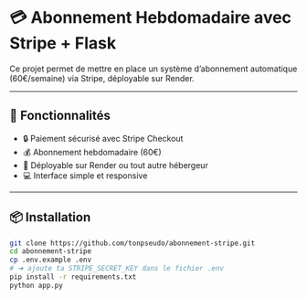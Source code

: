 # 💳 Abonnement Hebdomadaire avec Stripe + Flask

Ce projet permet de mettre en place un système d’abonnement automatique (60€/semaine) via Stripe, déployable sur Render.

---

## 🔧 Fonctionnalités

- 🔒 Paiement sécurisé avec Stripe Checkout
- 💰 Abonnement hebdomadaire (60€)
- 🚀 Déployable sur Render ou tout autre hébergeur
- 💻 Interface simple et responsive

---

## 📦 Installation

```bash
git clone https://github.com/tonpseudo/abonnement-stripe.git
cd abonnement-stripe
cp .env.example .env
# ➜ ajoute ta STRIPE_SECRET_KEY dans le fichier .env
pip install -r requirements.txt
python app.py
